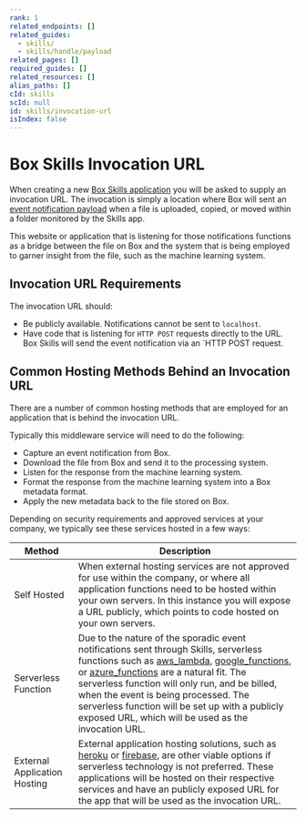 ```yaml
---
rank: 1
related_endpoints: []
related_guides:
  - skills/
  - skills/handle/payload
related_pages: []
required_guides: []
related_resources: []
alias_paths: []
cId: skills
scId: null
id: skills/invocation-url
isIndex: false
---
```

# Box Skills Invocation URL

When creating a new
[Box Skills application](guide://applications/custom-skills) you will be asked
to supply an invocation URL. The invocation is simply a location where Box will
sent an [event notification payload](guide://skills/handle/payload) when a file
is uploaded, copied, or moved within a folder monitored by the Skills app.

This website or application that is listening for those notifications functions
as a bridge between the file on Box and the system that is being employed to
garner insight from the file, such as the machine learning system.

## Invocation URL Requirements

The invocation URL should:

* Be publicly available. Notifications cannot be sent to `localhost`.
* Have code that is listening for `HTTP POST` requests directly to the URL. Box
  Skills will send the event notification via an \`HTTP POST request.

## Common Hosting Methods Behind an Invocation URL

There are a number of common hosting methods that are employed for an
application that is behind the invocation URL.

Typically this middleware service will need to do the following:

* Capture an event notification from Box.
* Download the file from Box and send it to the processing system.
* Listen for the response from the machine learning system.
* Format the response from the machine learning system into a Box metadata
  format.
* Apply the new metadata back to the file stored on Box.

Depending on security requirements and approved services at your company, we
typically see these services hosted in a few ways:

<!-- markdownlint-disable line-length -->

| Method                       | Description                                                                                                                                                                                                                                                                                                                                                                                                                             |
| ---------------------------- | --------------------------------------------------------------------------------------------------------------------------------------------------------------------------------------------------------------------------------------------------------------------------------------------------------------------------------------------------------------------------------------------------------------------------------------- |
| Self Hosted                  | When external hosting services are not approved for use within the company, or where all application functions need to be hosted within your own servers. In this instance you will expose a URL publicly, which points to code hosted on your own servers.                                                                                                                                                                             |
| Serverless Function          | Due to the nature of the sporadic event notifications sent through Skills, serverless functions such as [aws_lambda][aws_lambda], [google_functions][google_functions], or [azure_functions][azure_functions] are a natural fit. The serverless function will only run, and be billed, when the event is being processed. The serverless function will be set up with a publicly exposed URL, which will be used as the invocation URL. |
| External Application Hosting | External application hosting solutions, such as [heroku][heroku] or [firebase][firebase], are other viable options if serverless technology is not preferred. These applications will be hosted on their respective services and have an publicly exposed URL for the app that will be used as the invocation URL.                                                                                                                      |

<!-- markdownlint-enable line-length -->

[aws_lambda]: https://aws.amazon.com/lambda/

[google_functions]: https://cloud.google.com/functions/

[azure_functions]: https://azure.microsoft.com/en-us/services/functions/

[heroku]: https://www.heroku.com/

[firebase]: https://firebase.google.com/
